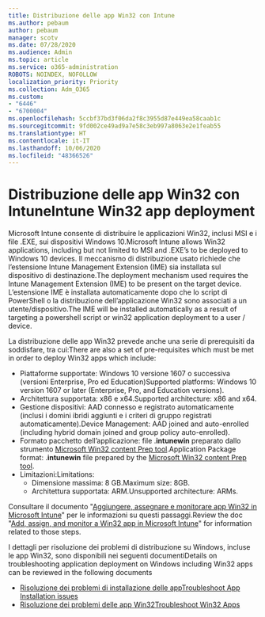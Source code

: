 ```yaml
---
title: Distribuzione delle app Win32 con Intune
ms.author: pebaum
author: pebaum
manager: scotv
ms.date: 07/28/2020
ms.audience: Admin
ms.topic: article
ms.service: o365-administration
ROBOTS: NOINDEX, NOFOLLOW
localization_priority: Priority
ms.collection: Adm_O365
ms.custom:
- "6446"
- "6700004"
ms.openlocfilehash: 5ccbf37bd3f06da2f8c3955d87e449ea58caab1c
ms.sourcegitcommit: 9fd002ce49ad9a7e58c3eb997a8063e2e1feab55
ms.translationtype: HT
ms.contentlocale: it-IT
ms.lasthandoff: 10/06/2020
ms.locfileid: "48366526"
---
```

# <a name="intune-win32-app-deployment"></a><span data-ttu-id="bc079-102">Distribuzione delle app Win32 con Intune</span><span class="sxs-lookup"><span data-stu-id="bc079-102">Intune Win32 app deployment</span></span>

<span data-ttu-id="bc079-103">Microsoft Intune consente di distribuire le applicazioni Win32, inclusi MSI e i file .EXE, sui dispositivi Windows 10.</span><span class="sxs-lookup"><span data-stu-id="bc079-103">Microsoft Intune allows Win32 applications, including but not limited to MSI and .EXE’s to be deployed to Windows 10 devices.</span></span> <span data-ttu-id="bc079-104">Il meccanismo di distribuzione usato richiede che l’estensione Intune Management Extension (IME) sia installata sul dispositivo di destinazione.</span><span class="sxs-lookup"><span data-stu-id="bc079-104">The deployment mechanism used requires the Intune Management Extension (IME) to be present on the target device.</span></span> <span data-ttu-id="bc079-105">L’estensione IME è installata automaticamente dopo che lo script di PowerShell o la distribuzione dell’applicazione Win32 sono associati a un utente/dispositivo.</span><span class="sxs-lookup"><span data-stu-id="bc079-105">The IME will be installed automatically as a result of targeting a powershell script or win32 application deployment to a user / device.</span></span>

<span data-ttu-id="bc079-106">La distribuzione delle app Win32 prevede anche una serie di prerequisiti da soddisfare, tra cui:</span><span class="sxs-lookup"><span data-stu-id="bc079-106">There are also a set of pre-requisites which must be met in order to deploy Win32 apps which include:</span></span>

- <span data-ttu-id="bc079-107">Piattaforme supportate: Windows 10 versione 1607 o successiva (versioni Enterprise, Pro ed Education)</span><span class="sxs-lookup"><span data-stu-id="bc079-107">Supported platforms: Windows 10 version 1607 or later (Enterprise, Pro, and Education versions).</span></span>
- <span data-ttu-id="bc079-108">Architettura supportata: x86 e x64.</span><span class="sxs-lookup"><span data-stu-id="bc079-108">Supported architecture: x86 and x64.</span></span>
- <span data-ttu-id="bc079-109">Gestione dispositivi: AAD connesso e registrato automaticamente (inclusi i domini ibridi aggiunti e i criteri di gruppo registrati automaticamente).</span><span class="sxs-lookup"><span data-stu-id="bc079-109">Device Management: AAD joined and auto-enrolled (including hybrid domain joined and group policy auto-enrolled).</span></span>
- <span data-ttu-id="bc079-110">Formato pacchetto dell’applicazione: file .**intunewin** preparato dallo strumento [Microsoft Win32 content Prep tool](https://docs.microsoft.com/mem/intune/apps/apps-win32-prepare).</span><span class="sxs-lookup"><span data-stu-id="bc079-110">Application Package format: .**intunewin**  file prepared by the [Microsoft Win32 content Prep tool](https://docs.microsoft.com/mem/intune/apps/apps-win32-prepare).</span></span>
- <span data-ttu-id="bc079-111">Limitazioni:</span><span class="sxs-lookup"><span data-stu-id="bc079-111">Limitations:</span></span>
    - <span data-ttu-id="bc079-112">Dimensione massima: 8 GB.</span><span class="sxs-lookup"><span data-stu-id="bc079-112">Maximum size: 8GB.</span></span>
    - <span data-ttu-id="bc079-113">Architettura supportata: ARM.</span><span class="sxs-lookup"><span data-stu-id="bc079-113">Unsupported architecture: ARMs.</span></span>

<span data-ttu-id="bc079-114">Consultare il documento "[Aggiungere, assegnare e monitorare app Win32 in Microsoft Intune](https://docs.microsoft.com/mem/intune/apps/apps-win32-add)" per le informazioni su questi passaggi.</span><span class="sxs-lookup"><span data-stu-id="bc079-114">Review the doc "[Add, assign, and monitor a Win32 app in Microsoft Intune](https://docs.microsoft.com/mem/intune/apps/apps-win32-add)" for information related to those steps.</span></span>

<span data-ttu-id="bc079-115">I dettagli per risoluzione dei problemi di distribuzione su Windows, incluse le app Win32, sono disponibili nei seguenti documenti</span><span class="sxs-lookup"><span data-stu-id="bc079-115">Details on troubleshooting application deployment on Windows including Win32 apps can be reviewed in the following documents</span></span>

- [<span data-ttu-id="bc079-116">Risoluzione dei problemi di installazione delle app</span><span class="sxs-lookup"><span data-stu-id="bc079-116">Troubleshoot App Installation issues</span></span>](https://docs.microsoft.com/mem/intune/apps/troubleshoot-app-install)  
- [<span data-ttu-id="bc079-117">Risoluzione dei problemi delle app Win32</span><span class="sxs-lookup"><span data-stu-id="bc079-117">Troubleshoot Win32 Apps</span></span>](https://docs.microsoft.com/mem/intune/apps/apps-win32-troubleshoot)